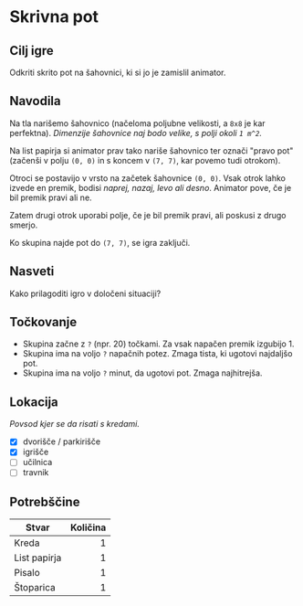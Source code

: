 # Skrivna pot

## Cilj igre

Odkriti skrito pot na šahovnici,
ki si jo je zamislil animator.

## Navodila

Na tla narišemo šahovnico (načeloma poljubne
velikosti, a `8x8` je kar perfektna).
*Dimenzije šahovnice naj bodo velike, s polji okoli `1 m^2`.*

Na list papirja si animator
prav tako nariše šahovnico ter označi
"pravo pot" (začenši v polju `(0, 0)`
in s koncem v `(7, 7)`, kar povemo tudi otrokom).

Otroci se postavijo v vrsto na začetek
šahovnice `(0, 0)`.
Vsak otrok lahko izvede en premik, bodisi
*naprej, nazaj, levo ali desno*. Animator
pove, če je bil premik pravi ali ne.

Zatem drugi otrok uporabi polje, če
je bil premik pravi, ali poskusi z drugo smerjo.

Ko skupina najde pot do `(7, 7)`, se igra zaključi.

## Nasveti

Kako prilagoditi igro v določeni situaciji?

## Točkovanje

* Skupina začne z `?` (npr. 20) točkami. Za vsak napačen premik
    izgubijo 1.
* Skupina ima na voljo `?` napačnih potez. Zmaga tista, ki
    ugotovi najdaljšo pot.
* Skupina ima na voljo `?` minut, da ugotovi pot. Zmaga najhitrejša.

## Lokacija

*Povsod kjer se da risati s kredami.*

- [x] dvorišče / parkirišče
- [x] igrišče
- [ ] učilnica
- [ ] travnik

## Potrebščine

| Stvar        | Količina |
| ------------ | -------: |
| Kreda        | 1        |
| List papirja | 1        |
| Pisalo       | 1        |
| Štoparica    | 1        |
